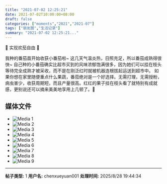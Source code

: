 ```yaml
---
title: "2021-07-02 12:25:21"
date: 2021-07-02T10:00:00+08:00
draft: false
categories: ["moments","2021","2021-07"]
tags: ["朋友圈","生活记录"]
summary: "2021-07-02 12:25:21..."
---
```


🍅 实现欢茄自由 🍅

我种的番茄苗开始收获小番茄啦~
这几天气温炎热，日照充足，所以番茄成熟得很快~
自己种的小番茄确实比超市买到的风味浓郁饱满很多，因为她们可以挂在枝头等待完全成熟才被采收，而不是在刚泛红时就被机器连根拔起运送到超市中。
如果你想在家里随便重点什么果蔬，番茄绝对是一个好选择。无需打理，无需授粉，病虫害少，收获周期短，而且产量很高。红红的果子挂在枝头看了就特别有成就感，更别说还可以摘来美美地享用上几顿了。🥰

## 媒体文件

- ![Media 1](/Moments/photos/2021-07-02/202107021225210.jpg)
- ![Media 2](/Moments/photos/2021-07-02/202107021225211.jpg)
- ![Media 3](/Moments/photos/2021-07-02/202107021225212.jpg)
- ![Media 4](/Moments/photos/2021-07-02/202107021225213.jpg)
- ![Media 5](/Moments/photos/2021-07-02/202107021225214.jpg)
- ![Media 6](/Moments/photos/2021-07-02/202107021225215.jpg)
- ![Media 7](/Moments/photos/2021-07-02/202107021225216.jpg)
- ![Media 8](/Moments/photos/2021-07-02/202107021225217.jpg)
- ![Media 9](/Moments/photos/2021-07-02/202107021225218.jpg)

---

**帖子类型:** 1
**用户名:** chenxueyuan001
**处理时间:** 2025/8/28 19:44:34
